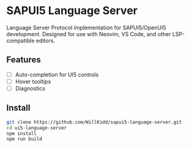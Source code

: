 # SAPUI5 Language Server

Language Server Protocol implementation for SAPUI5/OpenUI5 development.
Designed for use with Neovim, VS Code, and other LSP-compatible editors.

## Features
- [ ] Auto-completion for UI5 controls
- [ ] Hover tooltips
- [ ] Diagnostics

## Install

```bash
git clone https://github.com/WillKidd/sapui5-language-server.git
cd ui5-language-server
npm install
npm run build
